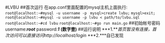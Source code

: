 #LVBU
##首次运行
在app.conf里面配置的mysql主机上面执行:
`root@localhost:~#mysql -u username -p `
`mysql>create lvbu;`
`mysql>exit;`
`root@localhost:~#mysql -u username -p lvbu < path/to/lvbu.sql`
`root@localhost:~#cd lvbu`
`root@localhost:~#go run main.go`
##初始帐号密码
username:***root***
password:***1***  **(数字壹)**
##运行说明
***1.***首页暂没有连接，首次访问可以直接访问http://localhost/login*
***2.***自已发现
